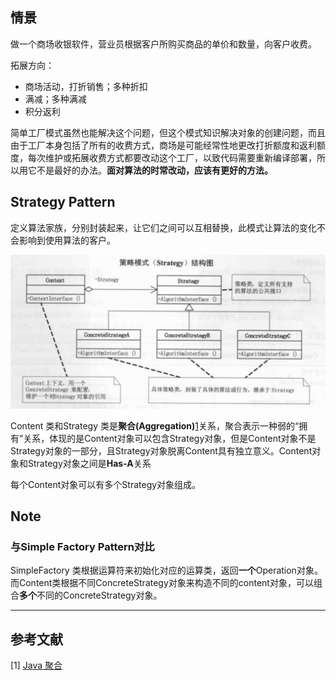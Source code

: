## 情景

做一个商场收银软件，营业员根据客户所购买商品的单价和数量，向客户收费。



拓展方向：

* 商场活动，打折销售；多种折扣
* 满减；多种满减
* 积分返利



简单工厂模式虽然也能解决这个问题，但这个模式知识解决对象的创建问题，而且由于工厂本身包括了所有的收费方式，商场是可能经常性地更改打折额度和返利额度，每次维护或拓展收费方式都要改动这个工厂，以致代码需要重新编译部署，所以用它不是最好的办法。**面对算法的时常改动，应该有更好的方法。**



## Strategy Pattern

定义算法家族，分别封装起来，让它们之间可以互相替换，此模式让算法的变化不会影响到使用算法的客户。

![image-20210107222837308](images/image-20210107222837308.png)

Content 类和Strategy 类是**聚合(Aggregation)**[1](#jump1)关系，聚合表示一种弱的“拥有”关系，体现的是Content对象可以包含Strategy对象，但是Content对象不是Strategy对象的一部分，且Strategy对象脱离Content具有独立意义。Content对象和Strategy对象之间是**Has-A**关系

每个Content对象可以有多个Strategy对象组成。

## Note

### 与Simple Factory Pattern对比

SimpleFactory 类根据运算符来初始化对应的运算类，返回**一个**Operation对象。而Content类根据不同ConcreteStrategy对象来构造不同的content对象，可以组合**多个**不同的ConcreteStrategy对象。

----

## 参考文献

[1] <a id="jump1" href="https://geek-docs.com/java/java-tutorial/java-aggregation.html">Java 聚合</a>

